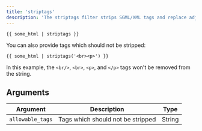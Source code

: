 ```yaml
---
title: 'striptags'
description: 'The striptags filter strips SGML/XML tags and replace adjacent whitespace by one space.'
---
```


```canvas {% process=false>
{{ some_html | striptags }}
```

You can also provide tags which should not be stripped:

```canvas {% process=false>
{{ some_html | striptags('<br><p>') }}
```

In this example, the `<br/>`, `<br>`, `<p>`, and `</p>` tags won't be removed from the string.

## Arguments

Argument         | Description                       | Type
---------------- | --------------------------------- | ------
`allowable_tags` | Tags which should not be stripped | String
